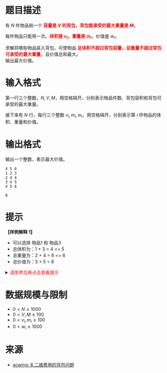 # 题目描述

有 $N$ 件物品和一个 **<font color="#FF0000">容量是 $V$ 的背包，背包能承受的最大重量是 $M$</font>**。

每件物品只能用一次。**<font color="#FF0000">体积是 $v_i$，重量是 $m_i$</font>**，价值是 $w_i$。

求解将哪些物品装入背包，可使物品 **<font color="#FF0000">总体积不超过背包容量，总重量不超过背包可承受的最大重量</font>**，且价值总和最大。  
输出最大价值。

# 输入格式

第一行三个整数，$N,V, M$，用空格隔开，分别表示物品件数、背包容积和背包可承受的最大重量。

接下来有 $N$ 行，每行三个整数 $v_i, m_i, w_i$，用空格隔开，分别表示第 $i$ 件物品的体积、重量和价值。

# 输出格式

输出一个整数，表示最大价值。

```input1
4 5 6
1 2 3
2 4 4
3 4 5
4 5 6
```

```output1
8
```

# 提示
**【样例解释 1】**
* 可以选择 物品1 和 物品3
* 总体积为：1 + 3 = 4 <= 5
* 总重量为：2 + 4 = 6 <= 6
* 总价值为：3 + 5 = 8

<details>
<summary><font color="#FF0000">请思考后再点击查看提示</font></summary>

* 状态设计：$dp(i,j,k)$ 表示前 $i$ 个物品，体积不超过 $j$，重量不超过 $k$ 的情况下的最大价值
* 状态转移：
$$
\begin{equation}
dp(i,j,k) = \left\{
\begin{array}{lr}
dp(i-1,j,k), & 不使用第i个物品 \\
dp(i-1,j-v(i),k-m(i))+w(i), & 使用第i个物品
\end{array}
\right.
\end{equation}
$$

</details>

# 数据规模与限制
* $0 \lt N \le 1000$  
* $0 \lt V, M \le 100$  
* $0 \lt v_i, m_i \le 100$  
* $0 \lt w_i \le 1000$

# 来源
* [acwing: 8.二维费用的背包问题](https://www.acwing.com/problem/content/8/)